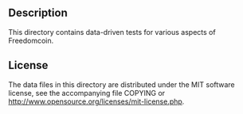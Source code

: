 Description
------------

This directory contains data-driven tests for various aspects of Freedomcoin.

License
--------

The data files in this directory are distributed under the MIT software
license, see the accompanying file COPYING or
http://www.opensource.org/licenses/mit-license.php.

